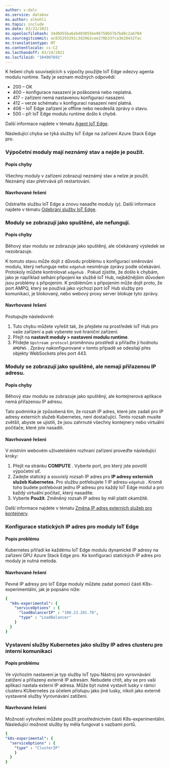 ```yaml
---
author: v-dalc
ms.service: databox
ms.author: alkohli
ms.topic: include
ms.date: 03/23/2021
ms.openlocfilehash: 34d0d55ba6eb403055be96758b57b7bd0c2ab704
ms.sourcegitcommit: ac035293291c3d2962cee270b33fca3628432fac
ms.translationtype: MT
ms.contentlocale: cs-CZ
ms.lasthandoff: 03/24/2021
ms.locfileid: "104987691"
---
```

K řešení chyb souvisejících s výpočty použijte IoT Edge odezvy agenta modulu runtime. Tady je seznam možných odpovědí:

* 200 – OK
* 400 – konfigurace nasazení je poškozená nebo neplatná.
* 417 – zařízení nemá nastavenou konfiguraci nasazení.
* 412 – verze schématu v konfiguraci nasazení není platná.
* 406 – IoT Edge zařízení je offline nebo neodesílá zprávy o stavu.
* 500 – při IoT Edge modulu runtime došlo k chybě.

Další informace najdete v tématu [Agent IoT Edge](../articles/iot-edge/iot-edge-runtime.md?preserve-view=true&view=iotedge-2018-06#iot-edge-agent).

Následující chyba se týká služby IoT Edge na zařízení Azure Stack Edge pro.

### <a name="compute-modules-have-unknown-status-and-cant-be-used"></a>Výpočetní moduly mají neznámý stav a nejde je použít.

#### <a name="error-description"></a>Popis chyby

Všechny moduly v zařízení zobrazují neznámý stav a nelze je použít. Neznámý stav přetrvává při restartování.<!--Original Support ticket relates to trying to deploy a container app on a Hub. Based on the work item, I assume the error description should not be that specific, and that the error applies to Azure Stack Edge Devices, which is the focus of this troubleshooting.-->

#### <a name="suggested-solution"></a>Navrhované řešení

Odstraňte službu IoT Edge a znovu nasaďte moduly (y). Další informace najdete v tématu [Odebrání služby IoT Edge](../articles/databox-online/azure-stack-edge-j-series-manage-compute.md#remove-iot-edge-service).


### <a name="modules-show-as-running-but-are-not-working"></a>Moduly se zobrazují jako spuštěné, ale nefungují.

#### <a name="error-description"></a>Popis chyby

Běhový stav modulu se zobrazuje jako spuštěný, ale očekávaný výsledek se nezobrazuje. 

K tomuto stavu může dojít z důvodu problému s konfigurací směrování modulu, který nefunguje nebo `edgehub` nesměruje zprávy podle očekávání. Protokoly můžete kontrolovat `edgehub` . Pokud zjistíte, že došlo k chybám, jako je například selhání připojení ke službě IoT Hub, nejběžnějším důvodem jsou problémy s připojením. K problémům s připojením může dojít proto, že port AMPQ, který se používá jako výchozí port IoT Hub služby pro komunikaci, je blokovaný, nebo webový proxy server blokuje tyto zprávy.

#### <a name="suggested-solution"></a>Navrhované řešení

Postupujte následovně:
1. Tuto chybu můžete vyřešit tak, že přejdete na prostředek IoT Hub pro vaše zařízení a pak vyberete své hraniční zařízení. 
1. Přejít na **nastavit moduly > nastavení modulu runtime**. 
1. Přidejte `Upstream protocol` proměnnou prostředí a přiřaďte jí hodnotu `AMQPWS` . Zprávy nakonfigurované v tomto případě se odesílají přes objekty WebSockets přes port 443.

### <a name="modules-show-as-running-but-do-not-have-an-ip-assigned"></a>Moduly se zobrazují jako spuštěné, ale nemají přiřazenou IP adresu.

#### <a name="error-description"></a>Popis chyby

Běhový stav modulu se zobrazuje jako spuštěný, ale kontejnerová aplikace nemá přiřazenou IP adresu. 

Tato podmínka je způsobená tím, že rozsah IP adres, které jste zadali pro IP adresy externích služeb Kubernetes, není dostačující. Tento rozsah musíte zvětšit, abyste se ujistili, že jsou zahrnuté všechny kontejnery nebo virtuální počítače, které jste nasadili.

#### <a name="suggested-solution"></a>Navrhované řešení

V místním webovém uživatelském rozhraní zařízení proveďte následující kroky:
1. Přejít na stránku **COMPUTE** . Vyberte port, pro který jste povolili výpočetní síť. 
1. Zadejte statický a souvislý rozsah IP adres pro **IP adresy externích služeb Kubernetes**. Pro službu potřebujete 1 IP adresu `edgehub` . Kromě toho budete potřebovat jednu IP adresu pro každý IoT Edge modul a pro každý virtuální počítač, který nasadíte. 
1. Vyberte **Použít**. Změněný rozsah IP adres by měl platit okamžitě.

Další informace najdete v tématu [Změna IP adres externích služeb pro kontejnery](../articles/databox-online/azure-stack-edge-j-series-manage-compute.md#change-external-service-ips-for-containers).

### <a name="configure-static-ips-for-iot-edge-modules"></a>Konfigurace statických IP adres pro moduly IoT Edge

#### <a name="problem-description"></a>Popis problému

Kubernetes přiřadí ke každému IoT Edge modulu dynamické IP adresy na zařízení GPU Azure Stack Edge pro. Ke konfiguraci statických IP adres pro moduly je nutná metoda.

#### <a name="suggested-solution"></a>Navrhované řešení

Pevné IP adresy pro IoT Edge moduly můžete zadat pomocí části K8s-experimentální, jak je popsáno níže: 

```yaml
{
  "k8s-experimental": {
    "serviceOptions" : {
      "loadBalancerIP" : "100.23.201.78",
      "type" : "LoadBalancer"
    }
  }
}
```
### <a name="expose-kubernetes-service-as-cluster-ip-service-for-internal-communication"></a>Vystavení služby Kubernetes jako služby IP adres clusteru pro interní komunikaci

#### <a name="problem-description"></a>Popis problému

Ve výchozím nastavení je typ služby IoT typu Nástroj pro vyrovnávání zatížení a přiřazený externě IP adresám. Nebudete chtít, aby se pro vaši aplikaci nastala externí IP adresa. Může být nutné vystavit lusky v rámci clusteru KUbernetes za účelem přístupu jako jiné lusky, nikoli jako externě vystavené služby Vyrovnávání zatížení. 

#### <a name="suggested-solution"></a>Navrhované řešení

Možnosti vytvoření můžete použít prostřednictvím části K8s-experimentální. Následující možnost služby by měla fungovat s vazbami portů.

```yaml
{
"k8s-experimental": {
  "serviceOptions" : {
    "type" : "ClusterIP"
    }
  }
}
```
